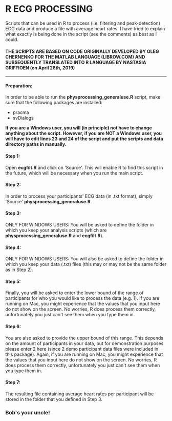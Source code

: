 # R ECG PROCESSING

Scripts that can be used in R to process (i.e. filtering and peak-detection) ECG data and produce a file with average heart rates. I have tried to explain what exactly is being done in the script (see the comments) as best as I could.

#### THE SCRIPTS ARE BASED ON CODE ORIGINALLY DEVELOPED BY OLEG CHERNENKO FOR THE MATLAB LANGUAGE (LIBROW.COM) AND SUBSEQUENTLY TRANSLATED INTO R LANGUAGE BY NASTASIA GRIFFIOEN (on April 26th, 2019)
____

#### Preparation: 
In order to be able to run the **physprocessing_generaluse.R** script, make sure that the following packages are installed:
- pracma
- svDialogs

**If you are a Windows user, you will (in principle) not have to change anything about the script. However, if you are NOT a Windows user, you will have to edit lines 23 and 24 of the script and put the scripts and data directory paths in manually.**

  
#### Step 1: 
Open **ecgfilt.R** and click on 'Source'. This will enable R to find this script in the future, which will be necessary when you run the main script.

#### Step 2:
In order to process your participants' ECG data (in .txt format), simply 'Source' **physprocessing_generaluse.R**.

  
#### Step 3: 
ONLY FOR WINDOWS USERS: You will be asked to define the folder in which you keep your analysis scripts (which are **physprocessing_generaluse.R** and **ecgfilt.R**).


#### Step 4: 
ONLY FOR WINDOWS USERS: You will also be asked to define the folder in which you keep your data (.txt) files (this may or may not be the same folder as in Step 2).


#### Step 5: 
Finally, you will be asked to enter the lower bound of the range of participants for who you would like to process the data (e.g. 1).
If you are running on Mac, you might experience that the values that you input here do not show on the screen. No worries, R does process them correctly, unfortunately you just can't see them when you type them in.


#### Step 6: 
You are also asked to provide the upper bound of this range. This depends on the amount of participants in your data, but for demonstration purposes please enter 2 here (since 2 demo participant data files were included in this package). Again, if you are running on Mac, you might experience that the values that you input here do not show on the screen. No worries, R does process them correctly, unfortunately you just can't see them when you type them in.


#### Step 7: 
The resulting file containing average heart rates per participant will be stored in the folder that you defined in Step 3.


### Bob's your uncle!
